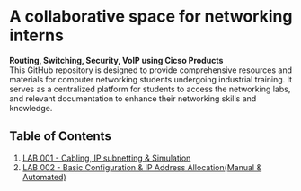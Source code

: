 # A collaborative space for networking interns
**Routing, Switching, Security, VoIP using Cicso Products**  
This GitHub repository is designed to provide comprehensive resources and materials for computer networking students
undergoing industrial training. It serves as a centralized platform for students to access the networking labs, and relevant documentation to enhance their networking skills and knowledge.

## Table of Contents

1. [LAB 001 - Cabling, IP subnetting & Simulation](https://github.com/JoramGranger/TRAINING/blob/main/LAB-001.md)
2. [LAB 002 - Basic Configuration & IP Address Allocation(Manual & Automated)](https://github.com/JoramGranger/TRAINING/blob/main/LAB-002.md)

